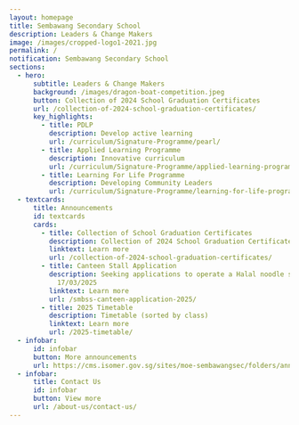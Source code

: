 ```yaml
---
layout: homepage
title: Sembawang Secondary School
description: Leaders & Change Makers
image: /images/cropped-logo1-2021.jpg
permalink: /
notification: Sembawang Secondary School
sections:
  - hero:
      subtitle: Leaders & Change Makers
      background: /images/dragon-boat-competition.jpeg
      button: Collection of 2024 School Graduation Certificates
      url: /collection-of-2024-school-graduation-certificates/
      key_highlights:
        - title: PDLP
          description: Develop active learning
          url: /curriculum/Signature-Programme/pearl/
        - title: Applied Learning Programme
          description: Innovative curriculum
          url: /curriculum/Signature-Programme/applied-learning-programme/
        - title: Learning For Life Programme
          description: Developing Community Leaders
          url: /curriculum/Signature-Programme/learning-for-life-programme/
  - textcards:
      title: Announcements
      id: textcards
      cards:
        - title: Collection of School Graduation Certificates
          description: Collection of 2024 School Graduation Certificates (SGC)
          linktext: Learn more
          url: /collection-of-2024-school-graduation-certificates/
        - title: Canteen Stall Application
          description: Seeking applications to operate a Halal noodle stall. Closing date,
            17/03/2025
          linktext: Learn more
          url: /smbss-canteen-application-2025/
        - title: 2025 Timetable
          description: Timetable (sorted by class)
          linktext: Learn more
          url: /2025-timetable/
  - infobar:
      id: infobar
      button: More announcements
      url: https://cms.isomer.gov.sg/sites/moe-sembawangsec/folders/announcements
  - infobar:
      title: Contact Us
      id: infobar
      button: View more
      url: /about-us/contact-us/
---
```

